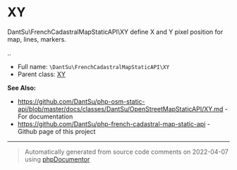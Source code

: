 
# XY

DantSu\FrenchCadastralMapStaticAPI\XY define X and Y pixel position for map, lines, markers.

..

* Full name: `\DantSu\FrenchCadastralMapStaticAPI\XY`
* Parent class: [XY](https://github.com/DantSu/php-osm-static-api/blob/master/src/XY.php)

**See Also:**

* https://github.com/DantSu/php-osm-static-api/blob/master/docs/classes/DantSu/OpenStreetMapStaticAPI/XY.md - For documentation
* https://github.com/DantSu/php-french-cadastral-map-static-api - Github page of this project





---
> Automatically generated from source code comments on 2022-04-07 using [phpDocumentor](http://www.phpdoc.org/)
